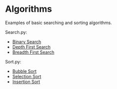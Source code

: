 # Algorithms
Examples of basic searching and sorting algorithms.

Search.py:
- [Binary Search][bs]
- [Depth First Search][dfs]
- [Breadth First Search][dfs]

Sort.py:
- [Bubble Sort][bsr]
- [Selection Sort][ss]
- [Insertion Sort][is]

[bfs]: https://en.wikipedia.org/wiki/Breadth-first_search
[bs]: https://en.wikipedia.org/wiki/Binary_search_algorithm
[bsr]: https://en.wikipedia.org/wiki/Bubble_sort
[dfs]: https://en.wikipedia.org/wiki/Depth-first_search
[is]: https://en.wikipedia.org/wiki/Insertion_sort
[ss]: https://en.wikipedia.org/wiki/Selection_sort
